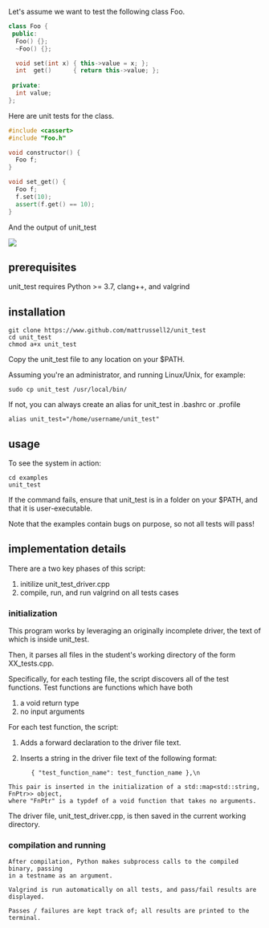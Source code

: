 Let's assume we want to test the following class Foo. 

```cpp
class Foo {
 public:
  Foo() {};
  ~Foo() {};

  void set(int x) { this->value = x; };
  int  get()      { return this->value; };
  
 private:
  int value; 
};
```

Here are unit tests for the class. 

```cpp
#include <cassert>
#include "Foo.h"

void constructor() {
  Foo f; 
}

void set_get() {
  Foo f; 
  f.set(10); 
  assert(f.get() == 10); 
}   
```
And the output of unit_test

<img src="https://www.cs.tufts.edu/~mrussell/unit_test_output.jpg">

## prerequisites 

unit_test requires Python >= 3.7, clang++, and valgrind

## installation

    git clone https://www.github.com/mattrussell2/unit_test
    cd unit_test
    chmod a+x unit_test

Copy the unit_test file to any location on your $PATH.

Assuming you're an administrator, and running Linux/Unix, for example: 
    
    sudo cp unit_test /usr/local/bin/
    
If not, you can always create an alias for unit_test in .bashrc or .profile

    alias unit_test="/home/username/unit_test"

## usage

To see the system in action:  

    cd examples
    unit_test
    
If the command fails, ensure that unit_test is in a folder on your $PATH, and 
that it is user-executable. 

Note that the examples contain bugs on purpose, so not all tests will pass!

## implementation details 

There are a two key phases of this script: 

1) initilize unit_test_driver.cpp
2) compile, run, and run valgrind on all tests cases

### initialization

This program works by leveraging an originally incomplete driver, the text of
which is inside unit_test.

Then, it parses all files in the student's working directory of the form XX_tests.cpp.

Specifically, for each testing file, the script discovers all of the test functions. 
Test functions are functions which have both
  1) a void return type
  2) no input arguments

For each test function, the script:
  1) Adds a forward declaration to the driver file text. 
  2) Inserts a string in the driver file text of the following format:
          
            { "test_function_name": test_function_name },\n

    This pair is inserted in the initialization of a std::map<std::string, FnPtr>> object,
    where "FnPtr" is a typdef of a void function that takes no arguments.

The driver file, unit_test_driver.cpp, is then saved in the current working directory.

### compilation and running

    After compilation, Python makes subprocess calls to the compiled binary, passing 
    in a testname as an argument.

    Valgrind is run automatically on all tests, and pass/fail results are displayed. 

    Passes / failures are kept track of; all results are printed to the terminal. 
